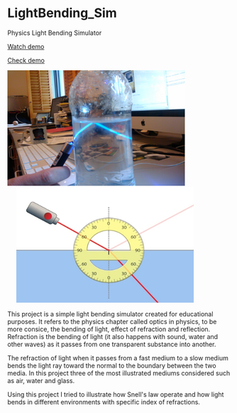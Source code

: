# LightBending_Sim
Physics Light Bending Simulator


[Watch demo](https://youtu.be/-NS4gTKRUIo)


[Check demo](https://meirbnb.github.io/LightBending_Sim/)

<img src="https://github.com/meirbnb/LightBending_Sim/blob/main/img/TIR-quinine.jpg" data-canonical-src="https://github.com/meirbnb/LightBending_Sim/blob/main/img/TIR-quinine.jpg" width="400" height="260" />

<img src="https://github.com/meirbnb/LightBending_Sim/blob/main/img/screenshot.jpg" data-canonical-src="https://github.com/meirbnb/LightBending_Sim/blob/main/img/screenshot.jpg" width="400" height="260" hspace = "20"/>

This project is a simple light bending simulator created for educational purposes. It refers to the physics chapter called optics in physics, to be more consice, the bending of light, effect of refraction and reflection. Refraction is the bending of light (it also happens with sound, water and other waves) as it passes from one transparent substance into another. 

The refraction of light when it passes from a fast medium to a slow medium bends the light ray toward the normal to the boundary between the two media. In this project three of the most illustrated mediums considered such as air, water and glass.

Using this project I tried to illustrate how Snell's law operate and how light bends in different environments with specific index of refractions.

